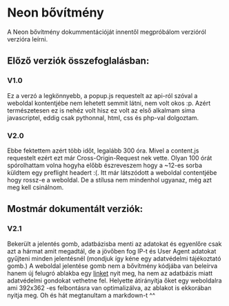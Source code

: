 # Neon bővítmény

A Neon bővítmény dokummentációját innentől megpróbálom verzióról verzióra leírni.

## Előző verziók összefoglalásban:

### V1.0

Ez a verzó a legkönnyebb, a popup.js requestelt az api-ról szóval a weboldal kontentjébe nem lehetett semmit látni, nem volt okos :p. Azért természetesen ez is nehéz volt hisz ez volt az első alkalmam sima javascriptel, eddig csak pythonnal, html, css és php-val dolgoztam.

### V2.0
Ebbe fektettem azért több időt, legalább 300 óra. Mivel a content.js requestelt ezért ezt már Cross-Origin-Request nek vette. Olyan 100 órát spórolhattam volna hogyha előbb észreveszem hogy a ~12-es sorba küldtem egy preflight headert :(. Itt már látszódott a weboldal contentjébe hogy rossz-e a weboldal. De a stílusa nem mindenhol ugyanaz, még azt meg kell csinálnom.

## Mostmár dokumentált verziók:

### V2.1

Bekerült a jelentés gomb, adatbázisba menti az adatokat és egyenlőre csak azt a hármat amit megadtál, de a jövőben fog IP-t és User Agent adatokat gyűjteni minden jelentésnél (mondjuk így kéne egy adatvédelmi tájékoztató gomb.) A weboldal jelentése gomb nem a bővítmény kódjába van beleírva hanem új felugró ablakba egy [linket](https://neoncommunity.ml/extension/requestpage.html) nyit meg, ha nem az adatbázis miatt adatvédelmi gondokat vethetne fel. Helyette átirányítja őket egy weboldalra ami 392x362 -es felbontásra van optimalizálva, az ablakot is ekkorában nyitja meg. Oh és hát megtanultam a markdown-t ^^
